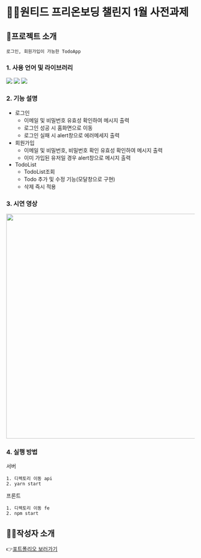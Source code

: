 # 🏃‍♀️원티드 프리온보딩 챌린지 1월 사전과제
## 👀프로젝트 소개
`로그인, 회원가입이 가능한 TodoApp`
### 1. 사용 언어 및 라이브러리
<img src="https://img.shields.io/badge/React-61DAFB?style=flat&logo=React&logoColor=black">  <img src="https://img.shields.io/badge/Typescript-3178C6?style=flat&logo=Typescript&logoColor=black">  <img src="https://img.shields.io/badge/MUI-007FFF?style=flat&logo=MUI&logoColor=black">   

### 2. 기능 설명
- 로그인
  - 이메일 및 비밀번호 유효성 확인하여 메시지 출력
  - 로그인 성공 시 홈화면으로 이동
  - 로그인 실패 시 alert창으로 에러메세지 출력
- 회원가입
  - 이메일 및 비밀번호, 비밀번호 확인 유효성 확인하여 메시지 출력
  - 이미 가입된 유저일 경우 alert창으로 메시지 출력
- TodoList
  - TodoList조회
  - Todo 추가 및 수정 기능(모달창으로 구현)
  - 삭제 즉시 적용 

### 3. 시연 영상
<img src="https://user-images.githubusercontent.com/81467705/211180116-89e976ea-a3ab-412a-ba16-8c310ee2e848.gif" width="700" height="600">

### 4. 실행 방법
서버
``` 
1. 디렉토리 이동 api
2. yarn start
```
프론트
```
1. 디렉토리 이동 fe
2. npm start
```


## 👩‍💻작성자 소개
👉[포트폴리오 보러가기](https://www.notion.so/surgedev/b37ace1e2bab4d328e1ab9bbba944c34)
